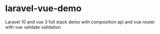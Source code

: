 # laravel-vue-demo
Laravel 10 and vue 3 full stack demo with composition api and vue router  with vue validate validation
